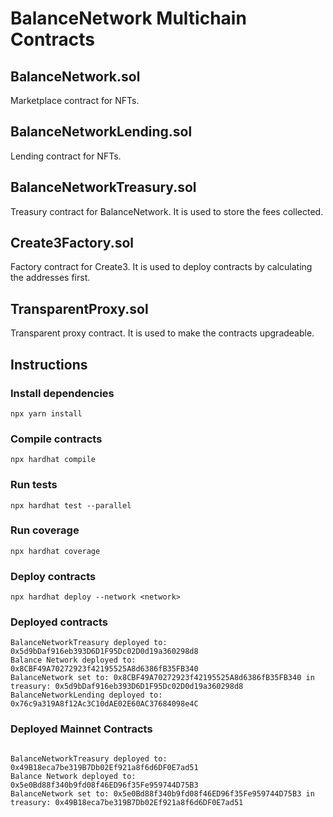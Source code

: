 # BalanceNetwork Multichain Contracts

## BalanceNetwork.sol
Marketplace contract for NFTs.

## BalanceNetworkLending.sol
Lending contract for NFTs.

## BalanceNetworkTreasury.sol
Treasury contract for BalanceNetwork. It is used to store the fees collected.

## Create3Factory.sol
Factory contract for Create3. It is used to deploy contracts by calculating the addresses first.

## TransparentProxy.sol
Transparent proxy contract. It is used to make the contracts upgradeable.



## Instructions

### Install dependencies
```
npx yarn install
```

### Compile contracts
```
npx hardhat compile
```

### Run tests
```
npx hardhat test --parallel
```

### Run coverage
```
npx hardhat coverage
```

### Deploy contracts
```
npx hardhat deploy --network <network>

```
### Deployed contracts
```
BalanceNetworkTreasury deployed to: 0x5d9bDaf916eb393D6D1F95Dc02D0d19a360298d8
Balance Network deployed to: 0x8CBF49A70272923f42195525A8d6386fB35FB340
BalanceNetwork set to: 0x8CBF49A70272923f42195525A8d6386fB35FB340 in treasury: 0x5d9bDaf916eb393D6D1F95Dc02D0d19a360298d8
BalanceNetworkLending deployed to: 0x76c9a319A8f12Ac3C10dAE02E60AC37684098e4C

```

### Deployed Mainnet Contracts

```

BalanceNetworkTreasury deployed to: 0x49B18eca7be319B7Db02Ef921a8f6d6DF0E7ad51
Balance Network deployed to: 0x5e0Bd88f340b9fd08f46ED96f35Fe959744D75B3
BalanceNetwork set to: 0x5e0Bd88f340b9fd08f46ED96f35Fe959744D75B3 in treasury: 0x49B18eca7be319B7Db02Ef921a8f6d6DF0E7ad51 

```